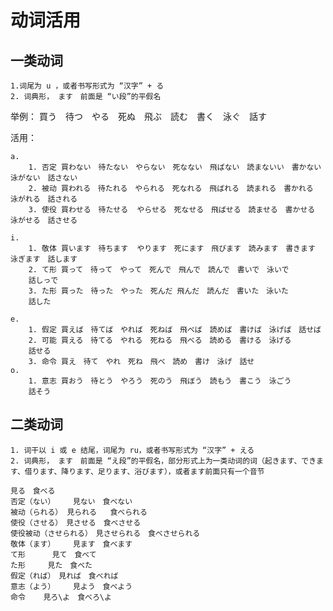 # 动词活用
## 一类动词

    1.词尾为 u ，或者书写形式为 “汉字” + る
    2. 词典形， ます　前面是 “い段”的平假名

举例：
    買う　待つ　やる　死ぬ　飛ぶ　読む　書く　泳ぐ　話す

活用：
    
    a.
        1. 否定 買わない　待たない　やらない　死なない　飛ばない　読まないい　書かない　泳がない　話さない
        2. 被动 買われる　待たれる　やられる　死なれる　飛ばれる　読まれる　書かれる　泳がれる　話される
        3. 使役 買わせる　待たせる  やらせる　死なせる　飛ばせる　読ませる　書かせる　泳がせる　話させる

    i. 
        1. 敬体 買います　待ちます  やります　死にます　飛びます　読みます　書きます　泳ぎます　話します
        2. て形 買って　待って　やって　死んで　飛んで　読んで　書いで　泳いで
        話しっで　
        3. た形 買った　待った　やった　死んだ 飛んだ　読んだ　書いた　泳いた
        話した

    e.
        1. 假定 買えば　待てば　やれば　死ねば　飛べば　読めば　書けば　泳げば　話せば
        2. 可能 買える　待てる　やれる　死ねる　飛べる　読める　書ける　泳げる
        話せる
        3. 命令 買え　待て　やれ　死ね　飛べ　読め　書け　泳げ　話せ
    o.
        1. 意志 買おう　待とう　やろう　死のう　飛ぼう　読もう　書こう　泳ごう
        話そう

## 二类动词
    1. 词干以 i 或 e 结尾，词尾为 ru，或者书写形式为 “汉字” + える
    2. 词典形， ます　前面是 “え段”的平假名，部分形式上为一类动词的词（起きます、できます、借ります、降ります、足ります、浴びます），或者ます前面只有一个音节

    見る　食べる
    否定（ない）    見ない　食べない
    被动（られる） 見られる   食べられる
    使役（させる）　見させる　食べさせる
    使役被动（させられる）　見させられる　食べさせられる
    敬体（ます）    見ます　食べます
    て形      見て　食べて
    た形     見た　食べた
    假定（れば）　見れば　食べれば
    意志（よう）    見よう　食べよう
    命令    見ろ\よ　食べろ\よ
